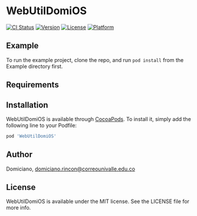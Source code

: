 # WebUtilDomiOS

[![CI Status](https://img.shields.io/travis/Domiciano/WebUtilDomiOS.svg?style=flat)](https://travis-ci.org/Domiciano/WebUtilDomiOS)
[![Version](https://img.shields.io/cocoapods/v/WebUtilDomiOS.svg?style=flat)](https://cocoapods.org/pods/WebUtilDomiOS)
[![License](https://img.shields.io/cocoapods/l/WebUtilDomiOS.svg?style=flat)](https://cocoapods.org/pods/WebUtilDomiOS)
[![Platform](https://img.shields.io/cocoapods/p/WebUtilDomiOS.svg?style=flat)](https://cocoapods.org/pods/WebUtilDomiOS)

## Example

To run the example project, clone the repo, and run `pod install` from the Example directory first.

## Requirements

## Installation

WebUtilDomiOS is available through [CocoaPods](https://cocoapods.org). To install
it, simply add the following line to your Podfile:

```ruby
pod 'WebUtilDomiOS'
```

## Author

Domiciano, domiciano.rincon@correounivalle.edu.co

## License

WebUtilDomiOS is available under the MIT license. See the LICENSE file for more info.
